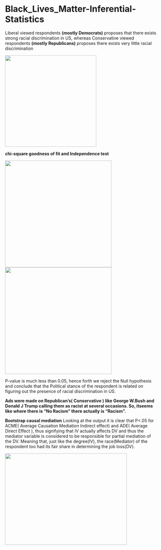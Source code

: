 # Black_Lives_Matter-Inferential-Statistics

Liberal viewed respondents **(mostly Democrats)** proposes that there exists strong racial discrimination in US, whereas Conservative viewed respondents **(mostly Republicans)** proposes there exists very little racial discrimination

<img src="https://user-images.githubusercontent.com/68782458/89497856-c9ff1000-d7da-11ea-9dc9-bdb23c510601.png" width="300" height="300">

**chi-square goodness of fit and Independence test**

<img src="https://user-images.githubusercontent.com/68782458/89497998-07fc3400-d7db-11ea-811e-4758a0a82751.png" width="350" height="350">          <img src="https://user-images.githubusercontent.com/68782458/89498054-1f3b2180-d7db-11ea-87d2-0b72413b6397.png" width="350" height="350">

P-value is much less than 0.05, hence forth we reject the Null hypothesis and conclude that the Political stance of the respondent is related on figuring out the presence of racial discrimination in US.

**Ads were made on Republican’s( Conservative ) like George W.Bush and Donald J Trump calling them as racist at several occasions. So, itseems like where there is “No Racism” there actually is “Racism”.**



**Bootstrap causal mediation**
Looking at the output it is clear that P<.05 for ACME( Average Causation Mediation Indirect effect) and ADE( Average Direct Effect ), thus signifying that IV actually affects DV and thus the mediator variable is considered to be responsible for partial mediation of the DV. Meaning that, just like the degree(IV), the race(Mediator) of the respondent too had its fair share in determining the job loss(DV).

<img src="https://user-images.githubusercontent.com/68782458/89498107-3712a580-d7db-11ea-9773-a5f1a654dd5e.png" width="400" height="300">
